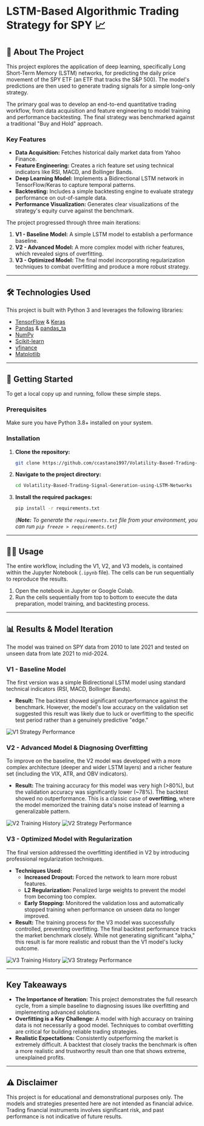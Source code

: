 # LSTM-Based Algorithmic Trading Strategy for SPY 📈

## 📖 About The Project

This project explores the application of deep learning, specifically Long Short-Term Memory (LSTM) networks, for predicting the daily price movement of the SPY ETF (an ETF that tracks the S&P 500). The model's predictions are then used to generate trading signals for a simple long-only strategy.

The primary goal was to develop an end-to-end quantitative trading workflow, from data acquisition and feature engineering to model training and performance backtesting. The final strategy was benchmarked against a traditional "Buy and Hold" approach.

### Key Features
* **Data Acquisition:** Fetches historical daily market data from Yahoo Finance.
* **Feature Engineering:** Creates a rich feature set using technical indicators like RSI, MACD, and Bollinger Bands.
* **Deep Learning Model:** Implements a Bidirectional LSTM network in TensorFlow/Keras to capture temporal patterns.
* **Backtesting:** Includes a simple backtesting engine to evaluate strategy performance on out-of-sample data.
* **Performance Visualization:** Generates clear visualizations of the strategy's equity curve against the benchmark.

The project progressed through three main iterations:
1.  **V1 - Baseline Model:** A simple LSTM model to establish a performance baseline.
2.  **V2 - Advanced Model:** A more complex model with richer features, which revealed signs of overfitting.
3.  **V3 - Optimized Model:** The final model incorporating regularization techniques to combat overfitting and produce a more robust strategy.

---

## 🛠️ Technologies Used

This project is built with Python 3 and leverages the following libraries:

* [TensorFlow](https://www.tensorflow.org/) & [Keras](https://keras.io/)
* [Pandas](https://pandas.pydata.org/) & [pandas_ta](https://pypi.org/project/pandas-ta/)
* [NumPy](https://numpy.org/)
* [Scikit-learn](https://scikit-learn.org/stable/)
* [yfinance](https://pypi.org/project/yfinance/)
* [Matplotlib](https://matplotlib.org/)


---

## 🚀 Getting Started

To get a local copy up and running, follow these simple steps.

### Prerequisites

Make sure you have Python 3.8+ installed on your system.

### Installation

1.  **Clone the repository:**
    ```sh
    git clone https://github.com/ccastano1997/Volatility-Based-Trading-Signal-Generation-using-LSTM-Networks.git
    ```
2.  **Navigate to the project directory:**
    ```sh
    cd Volatility-Based-Trading-Signal-Generation-using-LSTM-Networks
    ```
3.  **Install the required packages:**
    ```sh
    pip install -r requirements.txt
    ```
    *(**Note:** To generate the `requirements.txt` file from your environment, you can run `pip freeze > requirements.txt`)*

---

## 🏃‍♀️ Usage

The entire workflow, including the V1, V2, and V3 models, is contained within the Jupyter Notebook (`.ipynb` file). The cells can be run sequentially to reproduce the results.

1.  Open the notebook in Jupyter or Google Colab.
2.  Run the cells sequentially from top to bottom to execute the data preparation, model training, and backtesting process.

---

## 📊 Results & Model Iteration

The model was trained on SPY data from 2010 to late 2021 and tested on unseen data from late 2021 to mid-2024.

### V1 - Baseline Model

The first version was a simple Bidirectional LSTM model using standard technical indicators (RSI, MACD, Bollinger Bands).

* **Result:** The backtest showed significant outperformance against the benchmark. However, the model's low accuracy on the validation set suggested this result was likely due to luck or overfitting to the specific test period rather than a genuinely predictive "edge."

![V1 Strategy Performance](graph1.png)

### V2 - Advanced Model & Diagnosing Overfitting

To improve on the baseline, the V2 model was developed with a more complex architecture (deeper and wider LSTM layers) and a richer feature set (including the VIX, ATR, and OBV indicators).

* **Result:** The training accuracy for this model was very high (>80%), but the validation accuracy was significantly lower (~78%). The backtest showed no outperformance. This is a classic case of **overfitting**, where the model memorized the training data's noise instead of learning a generalizable pattern.

![V2 Training History](graph4.png)
![V2 Strategy Performance](graph5.png)

### V3 - Optimized Model with Regularization

The final version addressed the overfitting identified in V2 by introducing professional regularization techniques.

* **Techniques Used:**
    * **Increased Dropout:** Forced the network to learn more robust features.
    * **L2 Regularization:** Penalized large weights to prevent the model from becoming too complex.
    * **Early Stopping:** Monitored the validation loss and automatically stopped training when performance on unseen data no longer improved.
* **Result:** The training process for the V3 model was successfully controlled, preventing overfitting. The final backtest performance tracks the market benchmark closely. While not generating significant "alpha," this result is far more realistic and robust than the V1 model's lucky outcome.

![V3 Training History](graph6.png)
![V3 Strategy Performance](graph7.png)

---

## Key Takeaways

* **The Importance of Iteration:** This project demonstrates the full research cycle, from a simple baseline to diagnosing issues like overfitting and implementing advanced solutions.
* **Overfitting is a Key Challenge:** A model with high accuracy on training data is not necessarily a good model. Techniques to combat overfitting are critical for building reliable trading strategies.
* **Realistic Expectations:** Consistently outperforming the market is extremely difficult. A backtest that closely tracks the benchmark is often a more realistic and trustworthy result than one that shows extreme, unexplained profits.

---

## ⚠️ Disclaimer

This project is for educational and demonstrational purposes only. The models and strategies presented here are not intended as financial advice. Trading financial instruments involves significant risk, and past performance is not indicative of future results.
